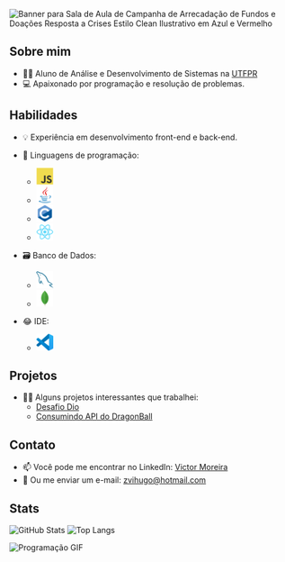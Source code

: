 ![Banner para Sala de Aula de Campanha de Arrecadação de Fundos e Doações Resposta a Crises Estilo Clean Ilustrativo em Azul e Vermelho](https://github.com/zVihugo/zVihugo/assets/118476125/57518158-7834-44d1-8c95-d7ec292f0854)


## Sobre mim
- 👨‍🎓 Aluno de Análise e Desenvolvimento de Sistemas na <a href="http://www.utfpr.edu.br/">UTFPR</a>
- 💻 Apaixonado por programação e resolução de problemas.

## Habilidades
- 💡 Experiência em desenvolvimento front-end e back-end.
- 🚀 Linguagens de programação:
  - <img src="https://github.com/devicons/devicon/blob/master/icons/javascript/javascript-original.svg" alt="JavaScript" width="30">
  - <img src="https://github.com/devicons/devicon/blob/master/icons/java/java-original.svg" alt="Java" width="30">
  - <img src="https://github.com/devicons/devicon/blob/master/icons/c/c-original.svg" alt="C" width="30">
  - <img src="https://github.com/devicons/devicon/blob/master/icons/react/react-original.svg" alt="React.js" width="30">
- 🗃️ Banco de Dados:
  - <img src="https://github.com/devicons/devicon/blob/master/icons/mysql/mysql-original.svg" alt="MySQL" width="30">
  - <img src="https://github.com/devicons/devicon/blob/master/icons/mongodb/mongodb-original.svg" alt="MongoDB" width="30">

- 😂 IDE:
  - <img src="https://github.com/devicons/devicon/blob/master/icons/vscode/vscode-original.svg" alt="Visual Studio Code" width="30">

## Projetos
- 👨‍💻 Alguns projetos interessantes que trabalhei:
  - <a href="https://github.com/zVihugo/desafio-dio">Desafio Dio</a>
  - <a href="https://github.com/zVihugo/proje_react_vite_deploy">Consumindo API do DragonBall</a>

## Contato
- 📫 Você pode me encontrar no LinkedIn: <a href="https://www.linkedin.com/in/victor-moreira-ab8923229/">Victor Moreira</a>
- 📧 Ou me enviar um e-mail: zvihugo@hotmail.com


## Stats
![GitHub Stats](https://github-readme-stats.vercel.app/api?username=zVihugo&theme=transparent&bg_color=000&border_color=30A3DC&show_icons=true&icon_color=30A3DC&title_color=E94D5F&text_color=FFF)
![Top Langs](https://github-readme-stats-git-masterrstaa-rickstaa.vercel.app/api/top-langs/?username=zVihugo&bg_color=000&border_color=30A3DC&title_color=E94D5F&text_color=FFF)


<img src="https://media2.giphy.com/media/13HgwGsXF0aiGY/giphy.gif?cid=ecf05e478mpxqjf70j431tfzyz4v6ryfbt5mkhtbobwpsuir&ep=v1_gifs_search&rid=giphy.gif&ct=g" alt="Programação GIF" width="500">

